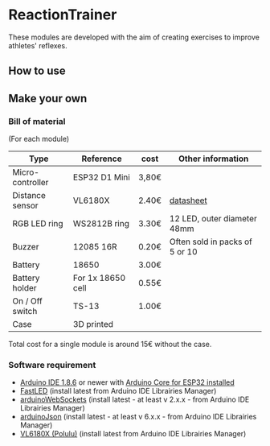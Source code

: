 # ReactionTrainer
These modules are developed with the aim of creating exercises to improve athletes' reflexes.

## How to use

## Make your own

### Bill of material
(For each module)

|Type|Reference|cost|Other information|
|----|----|----|----|
|Micro-controller|ESP32 D1 Mini|3,80€|
|Distance sensor|VL6180X|2.40€|[datasheet](https://www.st.com/resource/en/datasheet/vl6180x.pdf)
|RGB LED ring|WS2812B ring|3.30€|12 LED, outer diameter 48mm|
|Buzzer|12085 16R|0.20€|Often sold in packs of 5 or 10|
|Battery|18650|3.00€|
|Battery holder|For 1x 18650 cell|0.55€|
|On / Off switch|TS-13|1.00€|
|Case|3D printed||

Total cost for a single module is around 15€ without the case.

### Software requirement
- [Arduino IDE 1.8.6](https://www.arduino.cc/en/main/software) or newer with [Arduino Core for ESP32 installed](https://github.com/espressif/arduino-esp32/blob/master/docs/arduino-ide/boards_manager.md)
- [FastLED](https://github.com/FastLED/FastLED) (install latest from Arduino IDE Librairies Manager)
- [arduinoWebSockets](https://github.com/Links2004/arduinoWebSockets) (install latest - at least v 2.x.x - from Arduino IDE Librairies Manager)
- [arduinoJson](https://github.com/bblanchon/ArduinoJson) (install latest - at least v 6.x.x - from Arduino IDE Librairies Manager)
- [VL6180X (Polulu)](https://github.com/pololu/vl6180x-arduino) (install latest from Arduino IDE Librairies Manager)

